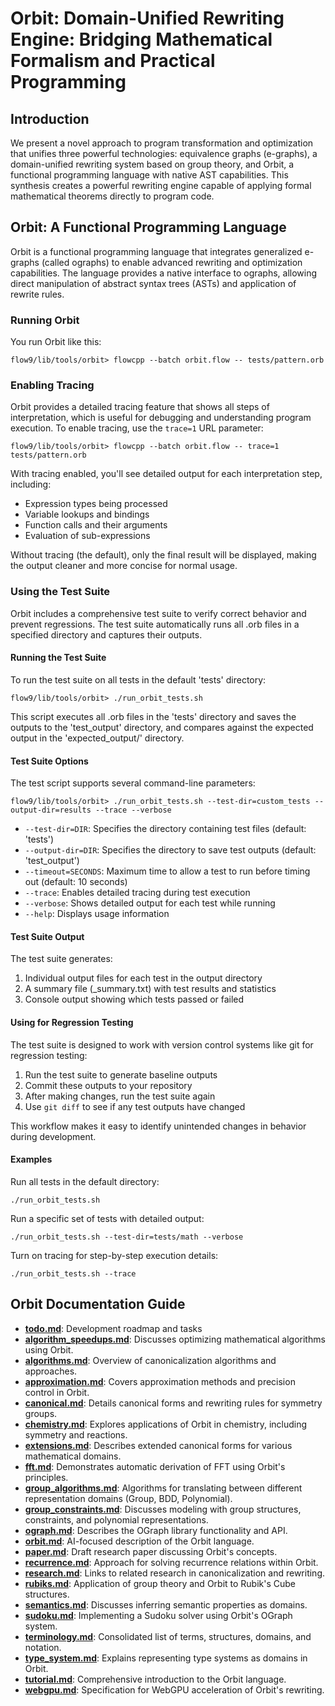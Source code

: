 # Orbit: Domain-Unified Rewriting Engine: Bridging Mathematical Formalism and Practical Programming

## Introduction

We present a novel approach to program transformation and optimization that unifies three powerful technologies: equivalence graphs (e-graphs), a domain-unified rewriting system based on group theory, and Orbit, a functional programming language with native AST capabilities. This synthesis creates a powerful rewriting engine capable of applying formal mathematical theorems directly to program code.

## Orbit: A Functional Programming Language

Orbit is a functional programming language that integrates generalized e-graphs (called ographs) to enable advanced rewriting and optimization capabilities. The language provides a native interface to ographs, allowing direct manipulation of abstract syntax trees (ASTs) and application of rewrite rules.

### Running Orbit

You run Orbit like this:

```
flow9/lib/tools/orbit> flowcpp --batch orbit.flow -- tests/pattern.orb
```

### Enabling Tracing

Orbit provides a detailed tracing feature that shows all steps of interpretation, which is useful for debugging and understanding program execution. To enable tracing, use the `trace=1` URL parameter:

```
flow9/lib/tools/orbit> flowcpp --batch orbit.flow -- trace=1 tests/pattern.orb
```

With tracing enabled, you'll see detailed output for each interpretation step, including:
- Expression types being processed
- Variable lookups and bindings
- Function calls and their arguments
- Evaluation of sub-expressions

Without tracing (the default), only the final result will be displayed, making the output cleaner and more concise for normal usage.

### Using the Test Suite

Orbit includes a comprehensive test suite to verify correct behavior and prevent regressions. The test suite automatically runs all .orb files in a specified directory and captures their outputs.

#### Running the Test Suite

To run the test suite on all tests in the default 'tests' directory:

```
flow9/lib/tools/orbit> ./run_orbit_tests.sh
```

This script executes all .orb files in the 'tests' directory and saves the outputs to the 'test_output' directory, and compares against the expected output in the 'expected_output/' directory.

#### Test Suite Options

The test script supports several command-line parameters:

```
flow9/lib/tools/orbit> ./run_orbit_tests.sh --test-dir=custom_tests --output-dir=results --trace --verbose
```

- `--test-dir=DIR`: Specifies the directory containing test files (default: 'tests')
- `--output-dir=DIR`: Specifies the directory to save test outputs (default: 'test_output')
- `--timeout=SECONDS`: Maximum time to allow a test to run before timing out (default: 10 seconds)
- `--trace`: Enables detailed tracing during test execution
- `--verbose`: Shows detailed output for each test while running
- `--help`: Displays usage information

#### Test Suite Output

The test suite generates:

1. Individual output files for each test in the output directory
2. A summary file (_summary.txt) with test results and statistics
3. Console output showing which tests passed or failed

#### Using for Regression Testing

The test suite is designed to work with version control systems like git for regression testing:

1. Run the test suite to generate baseline outputs
2. Commit these outputs to your repository
3. After making changes, run the test suite again
4. Use `git diff` to see if any test outputs have changed

This workflow makes it easy to identify unintended changes in behavior during development.

#### Examples

Run all tests in the default directory:
```
./run_orbit_tests.sh
```

Run a specific set of tests with detailed output:
```
./run_orbit_tests.sh --test-dir=tests/math --verbose
```

Turn on tracing for step-by-step execution details:
```
./run_orbit_tests.sh --trace
```

## Orbit Documentation Guide

- **[todo.md](todo.md)**: Development roadmap and tasks
- **[algorithm_speedups.md](docs/algorithm_speedups.md)**: Discusses optimizing mathematical algorithms using Orbit.
- **[algorithms.md](docs/algorithms.md)**: Overview of canonicalization algorithms and approaches.
- **[approximation.md](docs/approximation.md)**: Covers approximation methods and precision control in Orbit.
- **[canonical.md](docs/canonical.md)**: Details canonical forms and rewriting rules for symmetry groups.
- **[chemistry.md](docs/chemistry.md)**: Explores applications of Orbit in chemistry, including symmetry and reactions.
- **[extensions.md](docs/extensions.md)**: Describes extended canonical forms for various mathematical domains.
- **[fft.md](docs/fft.md)**: Demonstrates automatic derivation of FFT using Orbit's principles.
- **[group_algorithms.md](docs/group_algorithms.md)**: Algorithms for translating between different representation domains (Group, BDD, Polynomial).
- **[group_constraints.md](docs/group_constraints.md)**: Discusses modeling with group structures, constraints, and polynomial representations.
- **[ograph.md](docs/ograph.md)**: Describes the OGraph library functionality and API.
- **[orbit.md](docs/orbit.md)**: AI-focused description of the Orbit language.
- **[paper.md](docs/paper.md)**: Draft research paper discussing Orbit's concepts.
- **[recurrence.md](docs/recurrence.md)**: Approach for solving recurrence relations within Orbit.
- **[research.md](docs/research.md)**: Links to related research in canonicalization and rewriting.
- **[rubiks.md](docs/rubiks.md)**: Application of group theory and Orbit to Rubik's Cube structures.
- **[semantics.md](docs/semantics.md)**: Discusses inferring semantic properties as domains.
- **[sudoku.md](docs/sudoku.md)**: Implementing a Sudoku solver using Orbit's OGraph system.
- **[terminology.md](docs/terminology.md)**: Consolidated list of terms, structures, domains, and notation.
- **[type_system.md](docs/type_system.md)**: Explains representing type systems as domains in Orbit.
- **[tutorial.md](docs/tutorial.md)**: Comprehensive introduction to the Orbit language.
- **[webgpu.md](docs/webgpu.md)**: Specification for WebGPU acceleration of Orbit's rewriting.
